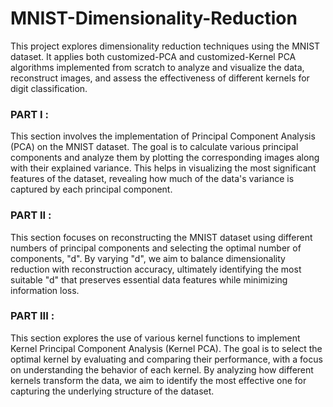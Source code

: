 # MNIST-Dimensionality-Reduction
This project explores dimensionality reduction techniques using the MNIST dataset. It applies both customized-PCA and customized-Kernel PCA algorithms implemented from scratch to analyze and visualize the data, reconstruct images, and assess the effectiveness of different kernels for digit classification.


### PART I :  
This section involves the implementation of Principal Component Analysis (PCA) on the MNIST dataset. The goal is to calculate various principal components and analyze them by plotting the corresponding images along with their explained variance. This helps in visualizing the most significant features of the dataset, revealing how much of the data's variance is captured by each principal component.

### PART II :
This section focuses on reconstructing the MNIST dataset using different numbers of principal components and selecting the optimal number of components, "d". By varying "d", we aim to balance dimensionality reduction with reconstruction accuracy, ultimately identifying the most suitable "d" that preserves essential data features while minimizing information loss.

### PART III :
This section explores the use of various kernel functions to implement Kernel Principal Component Analysis (Kernel PCA). The goal is to select the optimal kernel by evaluating and comparing their performance, with a focus on understanding the behavior of each kernel. By analyzing how different kernels transform the data, we aim to identify the most effective one for capturing the underlying structure of the dataset.
